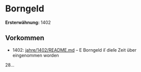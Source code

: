 # Borngeld

**Ersterwähnung:** 1402

## Vorkommen
- 1402: [jahre/1402/README.md](../jahre/1402/README.md) – E Borngeld iſ dieſe Zeit über eingenommen worden

28...
